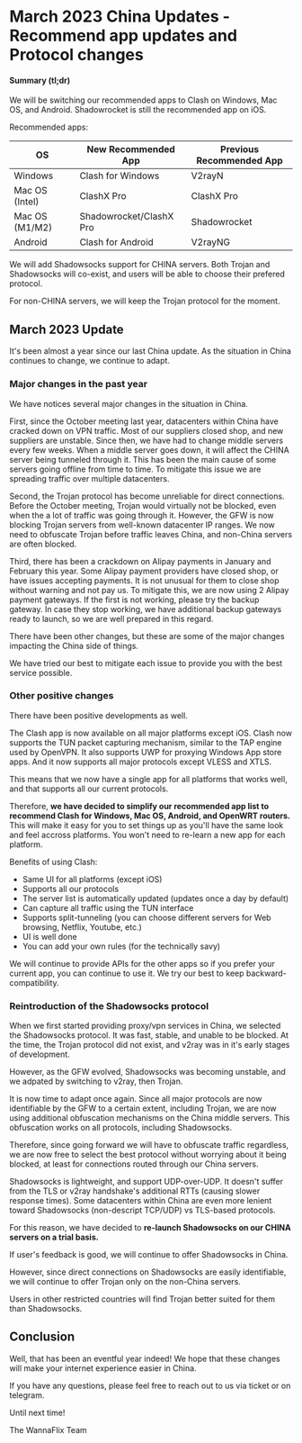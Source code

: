 # March 2023 China Updates - Recommend app updates and Protocol changes

#### Summary (tl;dr)

We will be switching our recommended apps to Clash on Windows, Mac OS, and Android. Shadowrocket is still the recommended app on iOS.

Recommended apps:

| OS             | New Recommended App     | Previous Recommended App |
| -------------- | ----------------------- | ------------------------ |
| Windows        | Clash for Windows       | V2rayN                   |
| Mac OS (Intel) | ClashX Pro              | ClashX Pro               |
| Mac OS (M1/M2) | Shadowrocket/ClashX Pro | Shadowrocket             |
| Android        | Clash for Android       | V2rayNG                  |

We will add Shadowsocks support for CHINA servers. Both Trojan and Shadowsocks will co-exist, and users will be able to choose their prefered protocol.

For non-CHINA servers, we will keep the Trojan protocol for the moment.&#x20;

## March 2023 Update

It's been almost a year since our last China update. As the situation in China continues to change, we continue to adapt.

### &#x20;Major changes in the past year

We have notices several major changes in the situation in China.&#x20;

First, since the October meeting last year, datacenters within China have cracked down on VPN traffic. Most of our suppliers closed shop, and new suppliers are unstable. Since then, we have had to change middle servers every few weeks. When a middle server goes down, it will affect the CHINA server being tunneled through it. This has been the main cause of some servers going offline from time to time. To mitigate this issue we are spreading traffic over multiple datacenters.

Second, the Trojan protocol has become unreliable for direct connections. Before the October meeting, Trojan would virtually not be blocked, even when the a lot of traffic was going through it. However, the GFW is now blocking Trojan servers from well-known datacenter IP ranges. We now need to obfuscate Trojan before traffic leaves China, and non-China servers are often blocked.

Third, there has been a crackdown on Alipay payments in January and February this year. Some Alipay payment providers have closed shop, or have issues accepting payments. It is not unusual for them to close shop without warning and not pay us. To mitigate this, we are now using 2 Alipay payment gateways. If the first is not working, please try the backup gateway. In case they stop working, we have additional backup gateways ready to launch, so we are well prepared in this regard.

There have been other changes, but these are some of the major changes impacting the China side of things.

We have tried our best to mitigate each issue to provide you with the best service possible.&#x20;

### Other positive changes

There have been positive developments as well.&#x20;

The Clash app is now available on all major platforms except iOS. Clash now supports the TUN packet capturing mechanism, similar to the TAP engine used by OpenVPN. It also supports UWP for proxying Windows App store apps. And it now supports all major protocols except VLESS and XTLS.&#x20;

This means that we now have a single app for all platforms that works well, and that supports all our current protocols.&#x20;

Therefore, **we have decided to simplify our recommended app list to recommend Clash for Windows, Mac OS, Android, and OpenWRT routers.** This will make it easy for you to set things up as you'll have the same look and feel accross platforms. You won't need to re-learn a new app for each platform.&#x20;

Benefits of using Clash:

* Same UI for all platforms (except iOS)
* Supports all our protocols
* The server list is automatically updated  (updates once a day by default)
* Can capture all traffic using the TUN interface
* Supports split-tunneling (you can choose different servers for Web browsing, Netflix, Youtube, etc.)
* UI is well done
* You can add your own rules (for the technically savy)

We will continue to provide APIs for the other apps so if you prefer your current app, you can continue to use it. We try our best to keep backward-compatibility.

### Reintroduction of the Shadowsocks protocol

When we first started providing proxy/vpn services in China, we selected the Shadowsocks protocol. It was fast, stable, and unable to be blocked. At the time, the Trojan protocol did not exist, and v2ray was in it's early stages of development.&#x20;

However, as the GFW evolved, Shadowsocks was becoming unstable, and we adpated by switching to v2ray, then Trojan.&#x20;

It is now time to adapt once again. Since all major protocols are now identifiable by the GFW to a certain extent, including Trojan, we are now using additional obfuscation mechanisms on the China middle servers. This obfuscation works on all protocols, including Shadowsocks.&#x20;

Therefore, since going forward we will have to obfuscate traffic regardless, we are now free to select the best protocol without worrying about it being blocked, at least for connections routed through our China servers.&#x20;

Shadowsocks is lightweight, and support UDP-over-UDP. It doesn't suffer from the TLS or v2ray handshake's additional RTTs (causing slower response times). Some datacenters within China are even more lenient toward Shadowsocks (non-descript TCP/UDP) vs TLS-based protocols.&#x20;

For this reason, we have decided to **re-launch Shadowsocks on our CHINA servers on a trial basis.**&#x20;

If user's feedback is good, we will continue to offer Shadowsocks in China.&#x20;

However, since direct connections on Shadowsocks are easily identifiable, we will continue to offer Trojan only on the non-China servers.&#x20;

Users in other restricted countries will find Trojan better suited for them than Shadowsocks.&#x20;

## Conclusion

Well, that has been an eventful year indeed! We hope that these changes will make your internet experience easier in China.&#x20;

If you have any questions, please feel free to reach out to us via ticket or on telegram.&#x20;

Until next time!

The WannaFlix Team

